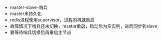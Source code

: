 - master-slave-哨兵
- master未持久化
- redis进程使用supervisor，进程宕机就重启
- 故障情况下哨兵还未切换，master重启，启动后为空实例，进而同步到slave
- 要等待哨兵切换后再重启主节点